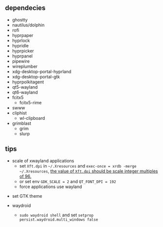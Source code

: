 ## dependecies

- ghostty
- nautilus/dolphin
- rofi
- hyprpaper
- hyprlock
- hypridle
- hyprpicker
- hyprpanel
- pipewire
- wireplumber
- xdg-desktop-portal-hyprland
- xdg-desktop-portal-gtk
- hyprpolkitagent
- qt5-wayland
- qt6-wayland
- fcitx5
  - fcitx5-rime
- swww
- cliphist
  - wl-clipboard
- grimblast
  - grim
  - slurp

## tips

- scale of xwayland applications
  - set `Xft.dpi` in `~/.Xresources` and `exec-once = xrdb -merge ~/.Xresources`, [the value of `Xft.dpi` should be scale integer multiples of 96.](https://wiki.archlinux.org/title/HiDPI#X_Resources)
  - or set env `GDK_SCALE = 2` and `QT_FONT_DPI = 192`
  - force applications use wayland

* set GTK theme

* waydroid
  - `sudo waydroid shell` and set `setprop persist.waydroid.multi_windows false`
